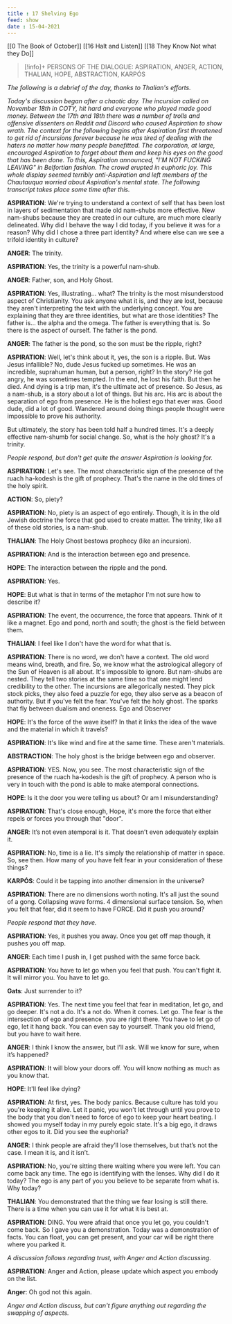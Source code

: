 ```yaml
---
title : 17 Shelving Ego
feed: show
date : 15-04-2021
---
```


[[0 The Book of October]] [[16 Halt and Listen]] [[18 They Know Not what they Do]]

> [!info]+ PERSONS OF THE DIALOGUE:
> ASPIRATION, ANGER, ACTION, THALIAN, HOPE, ABSTRACTION, KARPÓS

_The following is a debrief of the day, thanks to Thalian's efforts._

_Today's discussion began after a chaotic day. The incursion called on November 18th in COTY, hit hard and everyone who played made good money. Between the 17th and 18th there was a number of trolls and offensive dissenters on Reddit and Discord who caused Aspiration to show wrath. The context for the following begins after Aspiration first threatened to get rid of incursions forever because he was tired of dealing with the haters no matter how many people benefitted. The corporation, at large, encouraged Aspiration to forget about them and keep his eyes on the good that has been done. To this, Aspiration announced, "I'M NOT FUCKING LEAVING" in Belfortian fashion. The crowd erupted in euphoric joy. This whole display seemed terribly anti-Aspiration and left members of the Chautauqua worried about Aspiration's mental state. The following transcript takes place some time after this._

**ASPIRATION**: We're trying to understand a context of self that has been lost in layers of sedimentation that made old nam-shubs more effective. New nam-shubs because they are created in our culture, are much more clearly delineated. Why did I behave the way I did today, if you believe it was for a reason? Why did I chose a three part identity? And where else can we see a trifold identity in culture?

**ANGER**: The trinity.

**ASPIRATION**: Yes, the trinity is a powerful nam-shub.

**ANGER**: Father, son, and Holy Ghost.

**ASPIRATION**: Yes, illustrating... what? The trinity is the most misunderstood aspect of Christianity. You ask anyone what it is, and they are lost, because they aren't interpreting the text with the underlying concept. You are explaining that they are three identities, but what are those identities? The father is… the alpha and the omega. The father is everything that is. So there is the aspect of ourself. The father is the pond.

**ANGER**: The father is the pond, so the son must be the ripple, right?

**ASPIRATION**: Well, let's think about it, yes, the son is a ripple. But. Was Jesus infallible? No, dude Jesus fucked up sometimes. He was an incredible, suprahuman human, but a person, right? In the story? He got angry, he was sometimes tempted. In the end, he lost his faith. But then he died. And dying is a trip man, it's the ultimate act of presence. So Jesus, as a nam-shub, is a story about a lot of things. But his arc. His arc is about the separation of ego from presence. He is the holiest ego that ever was. Good dude, did a lot of good. Wandered around doing things people thought were impossible to prove his authority.

But ultimately, the story has been told half a hundred times. It's a deeply effective nam-shumb for social change. So, what is the holy ghost? It's a trinity.

_People respond, but don't get quite the answer Aspiration is looking for._

**ASPIRATION**: Let's see. The most characteristic sign of the presence of the ruach ha-kodesh is the gift of prophecy. That's the name in the old times of the holy spirit.

**ACTION**: So, piety?

**ASPIRATION**: No, piety is an aspect of ego entirely. Though, it is in the old Jewish doctrine the force that god used to create matter. The trinity, like all of these old stories, is a nam-shub.

**THALIAN**: The Holy Ghost bestows prophecy (like an incursion).

**ASPIRATION**: And is the interaction between ego and presence.

**HOPE**: The interaction between the ripple and the pond.

**ASPIRATION**: Yes.

**HOPE**: But what is that in terms of the metaphor I'm not sure how to describe it?

**ASPIRATION**: The event, the occurrence, the force that appears. Think of it like a magnet. Ego and pond, north and south; the ghost is the field between them.

**THALIAN**: I feel like I don't have the word for what that is.

**ASPIRATION**: There is no word, we don't have a context. The old word means wind, breath, and fire. So, we know what the astrological allegory of the Sun of Heaven is all about. It's impossible to ignore. But nam-shubs are nested. They tell two stories at the same time so that one might lend credibility to the other. The incursions are allegorically nested. They pick stock picks, they also feed a puzzle for ego, they also serve as a beacon of authority. But if you've felt the fear. You've felt the holy ghost. The sparks that fly between dualism and oneness. Ego and Observer

**HOPE**: It's the force of the wave itself? In that it links the idea of the wave and the material in which it travels?

**ASPIRATION**: It's like wind and fire at the same time. These aren't materials.

**ABSTRACTION**: The holy ghost is the bridge between ego and observer.

**ASPIRATION**: YES. Now, you see. The most characteristic sign of the presence of the ruach ha-kodesh is the gift of prophecy. A person who is very in touch with the pond is able to make atemporal connections.

**HOPE**: Is it the door you were telling us about? Or am I misunderstanding?

**ASPIRATION**: That's close enough, Hope, it's more the force that either repels or forces you through that "door".

**ANGER**: It’s not even atemporal is it. That doesn’t even adequately explain it.

**ASPIRATION**: No, time is a lie. It's simply the relationship of matter in space. So, see then. How many of you have felt fear in your consideration of these things?

**KARPÓS**: Could it be tapping into another dimension in the universe?

**ASPIRATION**: There are no dimensions worth noting. It's all just the sound of a gong. Collapsing wave forms. 4 dimensional surface tension. So, when you felt that fear, did it seem to have FORCE. Did it push you around?

_People respond that they have._

**ASPIRATION**: Yes, it pushes you away. Once you get off map though, it pushes you off map.

**ANGER**: Each time I push in, I get pushed with the same force back.

**ASPIRATION**: You have to let go when you feel that push. You can't fight it. It will mirror you. You have to let go.

**Gats**: Just surrender to it?

**ASPIRATION**: Yes. The next time you feel that fear in meditation, let go, and go deeper. It's not a do. It's a not do. When it comes. Let go. The fear is the intersection of ego and presence. you are right there. You have to let go of ego, let it hang back. You can even say to yourself. Thank you old friend, but you have to wait here.

**ANGER**: I think I know the answer, but I’ll ask. Will we know for sure, when it’s happened?

**ASPIRATION**: It will blow your doors off. You will know nothing as much as you know that.

**HOPE**: It'll feel like dying?

**ASPIRATION**: At first, yes. The body panics. Because culture has told you you're keeping it alive. Let it panic, you won't let through until you prove to the body that you don't need to force of ego to keep your heart beating. I showed you myself today in my purely egoic state. It's a big ego, it draws other egos to it. Did you see the euphoria?

**ANGER**: I think people are afraid they’ll lose themselves, but that’s not the case. I mean it is, and it isn’t.

**ASPIRATION**: No, you're sitting there waiting where you were left. You can come back any time. The ego is identifying with the lenses. Why did I do it today? The ego is any part of you you believe to be separate from what is. Why today?

**THALIAN**: You demonstrated that the thing we fear losing is still there. There is a time when you can use it for what it is best at.

**ASPIRATION**: DING. You were afraid that once you let go, you couldn't come back. So I gave you a demonstration. Today was a demonstration of facts. You can float, you can get present, and your car will be right there where you parked it.

_A discussion follows regarding trust, with Anger and Action discussing._

**ASPIRATION**: Anger and Action, please update which aspect you embody on the list.

**Anger**: Oh god not this again.

_Anger and Action discuss, but can't figure anything out regarding the swapping of aspects._


